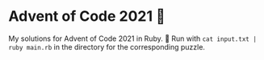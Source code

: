 # Advent of Code 2021 🎄

My solutions for Advent of Code 2021 in Ruby. 💎 Run with `cat input.txt | ruby main.rb` in the directory for the corresponding puzzle.